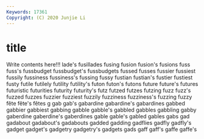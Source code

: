 ```yaml
---
Keywords: 17361
Copyright: (C) 2020 Junjie Li
---
```


# title

Write contents here!!!
lade's 
fusillades 
fusing 
fusion 
fusion's 
fusions 
fuss 
fuss's 
fussbudget 
fussbudget's
fussbudgets 
fussed 
fusses 
fussier 
fussiest 
fussily 
fussiness 
fussiness's 
fussing 
fussy
fustian 
fustian's 
fustier 
fustiest 
fusty 
futile 
futilely 
futility 
futility's 
futon
futon's 
futons 
future 
future's 
futures 
futuristic 
futurities 
futurity 
futurity's 
futz
futzed 
futzes 
futzing 
fuzz 
fuzz's 
fuzzed 
fuzzes 
fuzzier 
fuzziest 
fuzzily
fuzziness 
fuzziness's 
fuzzing 
fuzzy 
fête 
fête's 
fêtes 
g 
gab 
gab's
gabardine 
gabardine's 
gabardines 
gabbed 
gabbier 
gabbiest 
gabbing 
gabble 
gabble's 
gabbled
gabbles 
gabbling 
gabby 
gaberdine 
gaberdine's 
gaberdines 
gable 
gable's 
gabled 
gables
gabs 
gad 
gadabout 
gadabout's 
gadabouts 
gadded 
gadding 
gadflies 
gadfly 
gadfly's
gadget 
gadget's 
gadgetry 
gadgetry's 
gadgets 
gads 
gaff 
gaff's 
gaffe 
gaffe's
